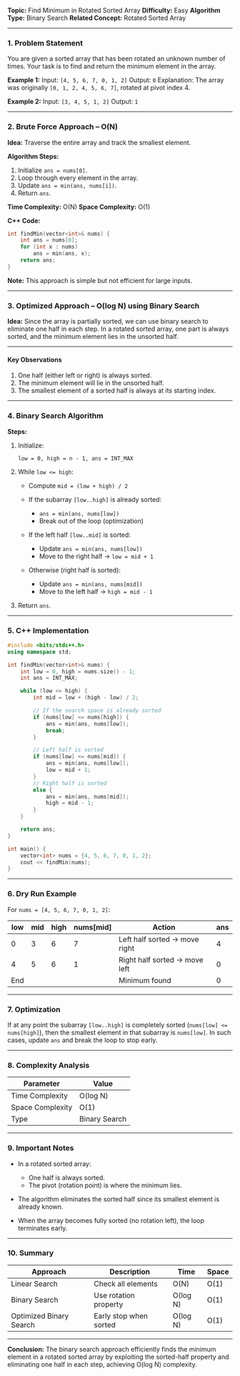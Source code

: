 **Topic:** Find Minimum in Rotated Sorted Array
**Difficulty:** Easy
**Algorithm Type:** Binary Search
**Related Concept:** Rotated Sorted Array

---

### 1. Problem Statement

You are given a sorted array that has been rotated an unknown number of times.
Your task is to find and return the minimum element in the array.

**Example 1:**
Input: `[4, 5, 6, 7, 0, 1, 2]`
Output: `0`
Explanation: The array was originally `[0, 1, 2, 4, 5, 6, 7]`, rotated at pivot index 4.

**Example 2:**
Input: `[3, 4, 5, 1, 2]`
Output: `1`

---

### 2. Brute Force Approach – O(N)

**Idea:**
Traverse the entire array and track the smallest element.

**Algorithm Steps:**

1. Initialize `ans = nums[0]`.
2. Loop through every element in the array.
3. Update `ans = min(ans, nums[i])`.
4. Return `ans`.

**Time Complexity:** O(N)
**Space Complexity:** O(1)

**C++ Code:**

```cpp
int findMin(vector<int>& nums) {
    int ans = nums[0];
    for (int x : nums)
        ans = min(ans, x);
    return ans;
}
```

**Note:**
This approach is simple but not efficient for large inputs.

---

### 3. Optimized Approach – O(log N) using Binary Search

**Idea:**
Since the array is partially sorted, we can use binary search to eliminate one half in each step.
In a rotated sorted array, one part is always sorted, and the minimum element lies in the unsorted half.

---

#### Key Observations

1. One half (either left or right) is always sorted.
2. The minimum element will lie in the unsorted half.
3. The smallest element of a sorted half is always at its starting index.

---

### 4. Binary Search Algorithm

**Steps:**

1. Initialize:

   ```
   low = 0, high = n - 1, ans = INT_MAX
   ```
2. While `low <= high`:

   * Compute `mid = (low + high) / 2`
   * If the subarray `[low..high]` is already sorted:

     * `ans = min(ans, nums[low])`
     * Break out of the loop (optimization)
   * If the left half `[low..mid]` is sorted:

     * Update `ans = min(ans, nums[low])`
     * Move to the right half → `low = mid + 1`
   * Otherwise (right half is sorted):

     * Update `ans = min(ans, nums[mid])`
     * Move to the left half → `high = mid - 1`
3. Return `ans`.

---

### 5. C++ Implementation

```cpp
#include <bits/stdc++.h>
using namespace std;

int findMin(vector<int>& nums) {
    int low = 0, high = nums.size() - 1;
    int ans = INT_MAX;

    while (low <= high) {
        int mid = low + (high - low) / 2;

        // If the search space is already sorted
        if (nums[low] <= nums[high]) {
            ans = min(ans, nums[low]);
            break;
        }

        // Left half is sorted
        if (nums[low] <= nums[mid]) {
            ans = min(ans, nums[low]);
            low = mid + 1;
        }
        // Right half is sorted
        else {
            ans = min(ans, nums[mid]);
            high = mid - 1;
        }
    }

    return ans;
}

int main() {
    vector<int> nums = {4, 5, 6, 7, 0, 1, 2};
    cout << findMin(nums);
}
```

---

### 6. Dry Run Example

For `nums = [4, 5, 6, 7, 0, 1, 2]`:

| low | mid | high | nums[mid] | Action                        | ans |
| --- | --- | ---- | --------- | ----------------------------- | --- |
| 0   | 3   | 6    | 7         | Left half sorted → move right | 4   |
| 4   | 5   | 6    | 1         | Right half sorted → move left | 0   |
| End |     |      |           | Minimum found                 | 0   |

---

### 7. Optimization

If at any point the subarray `[low..high]` is completely sorted (`nums[low] <= nums[high]`),
then the smallest element in that subarray is `nums[low]`.
In such cases, update `ans` and break the loop to stop early.

---

### 8. Complexity Analysis

| Parameter        | Value         |
| ---------------- | ------------- |
| Time Complexity  | O(log N)      |
| Space Complexity | O(1)          |
| Type             | Binary Search |

---

### 9. Important Notes

* In a rotated sorted array:

  * One half is always sorted.
  * The pivot (rotation point) is where the minimum lies.
* The algorithm eliminates the sorted half since its smallest element is already known.
* When the array becomes fully sorted (no rotation left), the loop terminates early.

---

### 10. Summary

| Approach                | Description            | Time     | Space |
| ----------------------- | ---------------------- | -------- | ----- |
| Linear Search           | Check all elements     | O(N)     | O(1)  |
| Binary Search           | Use rotation property  | O(log N) | O(1)  |
| Optimized Binary Search | Early stop when sorted | O(log N) | O(1)  |

---

**Conclusion:**
The binary search approach efficiently finds the minimum element in a rotated sorted array by exploiting the sorted-half property and eliminating one half in each step, achieving O(log N) complexity.
